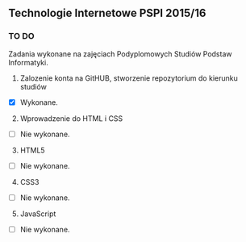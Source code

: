 ## Technologie Internetowe PSPI 2015/16

### TO DO
Zadania wykonane na zajęciach Podyplomowych Studiów Podstaw Informatyki.

1. Zalozenie konta na GitHUB, stworzenie repozytorium do kierunku studiów

  - [X] Wykonane.

2. Wprowadzenie do HTML i CSS

  - [ ] Nie wykonane.

3. HTML5

  - [ ] Nie wykonane.

4. CSS3

  - [ ] Nie wykonane.

5. JavaScript

  - [ ] Nie wykonane.

